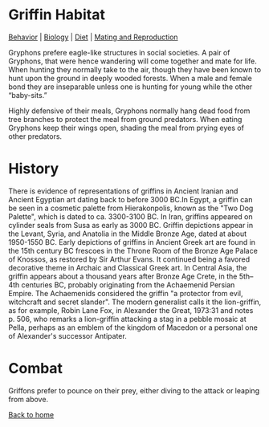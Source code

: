 
# Griffin Habitat
[Behavior](behavior.md) |
[Biology](biology.md) |
[Diet](diet.md) |
[Mating and Reproduction](matingreproduction.md)

Gryphons prefere eagle-like structures in social societies. A pair of Gryphons, that were hence wandering will come together and mate for life. When hunting they normally take to the air, though they have been known to hunt upon the ground in deeply wooded forests. When a male and female bond they are inseparable unless one is hunting for young while the other “baby-sits.”

Highly defensive of their meals, Gryphons normally hang dead food from tree branches to protect the meal from ground predators. When eating Gryphons keep their wings open, shading the meal from prying eyes of other predators.
   

# History

There is evidence of representations of griffins in Ancient Iranian and Ancient Egyptian art dating back to before 3000 BC.In Egypt, a griffin can be seen in a cosmetic palette from Hierakonpolis, known as the "Two Dog Palette", which is dated to ca. 3300-3100 BC. In Iran, griffins appeared on cylinder seals from Susa as early as 3000 BC. Griffin depictions appear in the Levant, Syria, and Anatolia in the Middle Bronze Age, dated at about 1950-1550 BC. Early depictions of griffins in Ancient Greek art are found in the 15th century BC frescoes in the Throne Room of the Bronze Age Palace of Knossos, as restored by Sir Arthur Evans. It continued being a favored decorative theme in Archaic and Classical Greek art.
In Central Asia, the griffin appears about a thousand years after Bronze Age Crete, in the 5th–4th centuries BC, probably originating from the Achaemenid Persian Empire. The Achaemenids considered the griffin "a protector from evil, witchcraft and secret slander". The modern generalist calls it the lion-griffin, as for example, Robin Lane Fox, in Alexander the Great, 1973:31 and notes p. 506, who remarks a lion-griffin attacking a stag in a pebble mosaic at Pella, perhaps as an emblem of the kingdom of Macedon or a personal one of Alexander's successor Antipater.


# Combat
Griffons prefer to pounce on their prey, either diving to the attack or leaping from above.

[Back to home](index.md)
